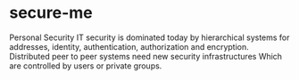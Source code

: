 # secure-me
Personal Security
IT security is dominated today 
by hierarchical systems for addresses, 
identity, authentication, authorization 
and encryption. Distributed peer to peer
systems need new security infrastructures
Which are controlled by users or private 
groups.


